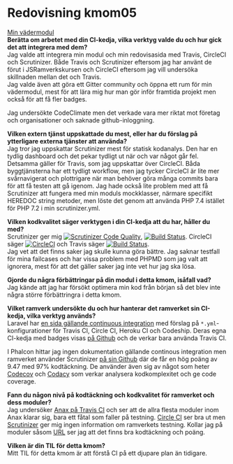 ---
---
Redovisning kmom05
=========================
[Min vädermodul](https://github.com/nilshollmer/weather-report)  
**Berätta om arbetet med din CI-kedja, vilka verktyg valde du och hur gick det att integrera med dem?**  
Jag valde att integrera min modul och min redovisasida med Travis, CircleCI och Scrutinizer. Både Travis och Scrutinizer eftersom jag har använt de förut i JSRamverkskursen och CircleCI eftersom jag vill undersöka skillnaden mellan det och Travis.  
Jag valde även att göra ett Gitter community och öppna ett rum för min vädermodul, mest för att lära mig hur man gör inför framtida projekt men också för att få fler badges.

Jag undersökte CodeClimate men det verkade vara mer riktat mot företag och organisationer och saknade github-inloggning.

**Vilken extern tjänst uppskattade du mest, eller har du förslag på ytterligare externa tjänster att använda?**  
Jag tror jag uppskattar Scrutinizer mest för statisk kodanalys. Den har en tydlig dashboard och det pekar tydligt ut när och var något går fel. Detsamma gäller för Travis, som jag uppskattar över CircleCI. Båda byggtjänsterna har ett tydligt workflow, men jag tycker CircleCI är lite mer svårnavigerat och plottrigare när man behöver göra många commits bara för att få testen att gå igenom. Jag hade också lite problem med att få Scrutinizer att fungera med min moduls mockklasser, närmare specifikt HEREDOC string metoder, men löste det genom att använda PHP 7.4 istället för PHP 7.2 i min scrutinizer.yml.


**Vilken kodkvalitet säger verktygen i din CI-kedja att du har, håller du med?**  
Scrutinizer ger mig [![Scrutinizer Code Quality](https://scrutinizer-ci.com/g/nilshollmer/weather-report/badges/quality-score.png?b=main)](https://scrutinizer-ci.com/g/nilshollmer/weather-report/?branch=main), [![Build Status](https://scrutinizer-ci.com/g/nilshollmer/weather-report/badges/build.png?b=main)](https://scrutinizer-ci.com/g/nilshollmer/weather-report/build-status/main). CircleCI säger [![CircleCI](https://circleci.com/gh/nilshollmer/weather-report.svg?style=svg)](https://app.circleci.com/pipelines/github/nilshollmer/weather-report) och Travis säger [![Build Status](https://travis-ci.com/nilshollmer/weather-report.svg?branch=main)](https://travis-ci.com/nilshollmer/weather-report).  
Jag vet att det finns saker jag skulle kunna göra bättre. Jag saknar testfall för mina failcases och har vissa problem med PHPMD som jag valt att ignorera, mest för att det gäller saker jag inte vet hur jag ska lösa.

**Gjorde du några förbättringar på din modul i detta kmom, isåfall vad?**  
Jag kände att jag har försökt optimera min kod från början så det blev inte några större förbättringra i detta kmom.


**Vilket ramverk undersökte du och hur hanterar det ramverket sin CI-kedja, vilka verktyg används?**  
Laravel har [en sida gällande continuous integration](https://laravel.com/docs/5.7/dusk#continuous-integration) med förslag på `*.yml`-konfigurationer för Travis CI, Circle CI, Heroku CI och Codeship. Deras egna CI-kedja med badges visas [på Github](https://github.com/laravel/laravel) och de verkar bara använda Travis CI.

I Phalcon hittar jag ingen dokumentation gällande continous integration men ramverket använder Scrutinizer [på sin Github](https://github.com/phalcon/phalcon) där de får en hög poäng av 9.47 med 97% kodtäckning. De använder även sig av något som heter [Codecov](https://codecov.io/gh/phalcon/phalcon) och [Codacy](https://app.codacy.com/gh/phalcon/phalcon/dashboard) som verkar analysera kodkomplexitet och ge code coverage.

**Fann du någon nivå på kodtäckning och kodkvalitet för ramverket och dess moduler?**  
Jag undersöker [Anax på Travis CI](https://travis-ci.org/github/canax) och ser att de allra flesta moduler inom Anax klarar sig, bara ett fåtal som faller på testning. [Circle CI](https://app.circleci.com/pipelines/github/canax/anax) ser bra ut men [Scrutinizer](https://scrutinizer-ci.com/g/canax/anax/) ger mig ingen information om ramverkets testning. Kollar jag på moduler såsom [URL](https://scrutinizer-ci.com/g/canax/url/?branch=master) ser jag att det finns bra kodtäckning och poäng.


**Vilken är din TIL för detta kmom?**  
Mitt TIL för detta kmom är att förstå CI på ett djupare plan än tidigare.
